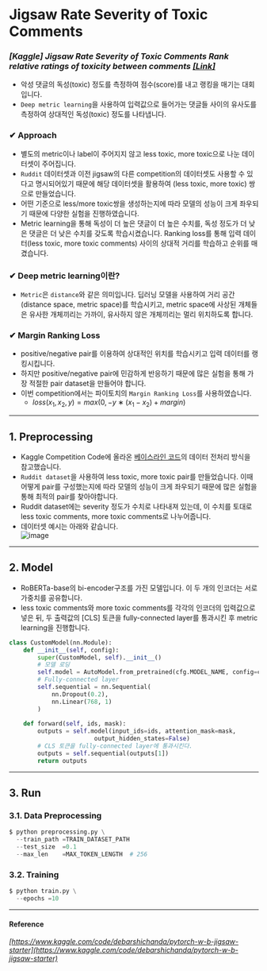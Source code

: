 Jigsaw Rate Severity of Toxic Comments
===
### *[Kaggle] Jigsaw Rate Severity of Toxic Comments Rank relative ratings of toxicity between comments [[Link]](https://www.kaggle.com/competitions/jigsaw-toxic-severity-rating/overview/evaluation)*    
* 악성 댓글의 독성(toxic) 정도를 측정하여 점수(score)를 내고 랭킹을 매기는 대회입니다.
* `Deep metric learning`을 사용하여 입력값으로 들어가는 댓글들 사이의 유사도를 측정하여 상대적인 독성(toxic) 정도를 나타냅니다.    

### ✔ Approach
* 별도의 metric이나 label이 주어지지 않고 less toxic, more toxic으로 나눈 데이터셋이 주어집니다.
* `Ruddit` 데이터셋과 이전 jigsaw의 다른 competition의 데이터셋도 사용할 수 있다고 명시되어있기 때문에 해당 데이터셋을 활용하여 (less toxic, more toxic) 쌍으로 만들었습니다.
* 어떤 기준으로 less/more toxic쌍을 생성하는지에 따라 모델의 성능이 크게 좌우되기 때문에 다양한 실험을 진행하였습니다.
* Metric learning을 통해 독성이 더 높은 댓글이 더 높은 수치를, 독성 정도가 더 낮은 댓글은 더 낮은 수치를 갖도록 학습시켰습니다. Ranking loss를 통해 입력 데이터(less toxic, more toxic comments) 사이의 상대적 거리를 학습하고 순위를 매겼습니다.

### ✔ Deep metric learning이란?
* `Metric`은 `distance`와 같은 의미입니다. 딥러닝 모델을 사용하여 거리 공간(distance space, metric space)를 학습시키고, metric space에 사상된 개체들은 유사한 개체끼리는 가까이, 유사하지 않은 개체끼리는 멀리 위치하도록 합니다.

### ✔ Margin Ranking Loss
* positive/negative pair를 이용하여 상대적인 위치를 학습시키고 입력 데이터를 랭킹시킵니다.
* 하지만 positive/negative pair에 민감하게 반응하기 때문에 많은 실험을 통해 가장 적절한 pair dataset을 만들어야 합니다.
* 이번 competition에서는 파이토치의 `Margin Ranking Loss`를 사용하였습니다.
    * $loss(x_1,x_2,y)=max(0,−y∗(x_1−x_2)+margin)$
    
---
## 1. Preprocessing
* Kaggle Competition Code에 올라온 [베이스라인 코드](https://www.kaggle.com/code/debarshichanda/pytorch-w-b-jigsaw-starter)의 데이터 전처리 방식을 참고했습니다.
* `Ruddit dataset`을 사용하여 less toxic, more toxic pair를 만들었습니다. 이때 어떻게 pair를 구성했는지에 따라 모델의 성능이 크게 좌우되기 때문에 많은 실험을 통해 최적의 pair를 찾아야합니다.
* Ruddit dataset에는 severity 정도가 수치로 나타내져 있는데, 이 수치를 토대로 less toxic comments, more toxic comments로 나누어줍니다.
* 데이터셋 예시는 아래와 같습니다.    
![image](https://user-images.githubusercontent.com/74829786/177865875-e9d7ad31-5171-40e0-a5ca-d20a9f901d67.png)

---

## 2. Model
* RoBERTa-base의 bi-encoder구조를 가진 모델입니다. 이 두 개의 인코더는 서로 가중치를 공유합니다.
* less toxic comments와 more toxic comments를 각각의 인코더의 입력값으로 넣은 뒤, 두 출력값의 [CLS] 토큰을 fully-connected layer를 통과시킨 후 metric learning을 진행합니다.
```python
class CustomModel(nn.Module):
    def __init__(self, config):
        super(CustomModel, self).__init__()
        # 모델 로딩
        self.model = AutoModel.from_pretrained(cfg.MODEL_NAME, config=cfg.MODEL_CONFIG)
        # Fully-connected layer
        self.sequential = nn.Sequential(
            nn.Dropout(0.2),
            nn.Linear(768, 1)
        )
        
    def forward(self, ids, mask):
        outputs = self.model(input_ids=ids, attention_mask=mask,
                        output_hidden_states=False)
        # CLS 토큰을 fully-connected layer에 통과시킨다.
        outputs = self.sequential(outputs[1])
        return outputs
```

---

## 3. Run
### 3.1. Data Preprocessing
```python
$ python preprocessing.py \
  --train_path =TRAIN_DATASET_PATH
  --test_size  =0.1
  --max_len    =MAX_TOKEN_LENGTH  # 256
```

### 3.2. Training
```python
$ python train.py \
  --epochs =10
```
---

#### Reference
*[https://www.kaggle.com/code/debarshichanda/pytorch-w-b-jigsaw-starter](https://www.kaggle.com/code/debarshichanda/pytorch-w-b-jigsaw-starter)*
